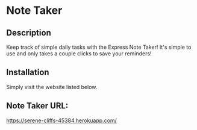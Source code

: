# Note Taker

## Description
Keep track of simple daily tasks with the Express Note Taker! It's simple to use and only takes a couple clicks to save your reminders!

## Installation
Simply visit the website listed below.

## Note Taker URL:
https://serene-cliffs-45384.herokuapp.com/
